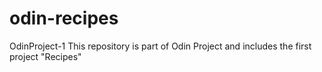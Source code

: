 # odin-recipes
OdinProject-1
This repository is part of Odin Project and includes the first project "Recipes"

